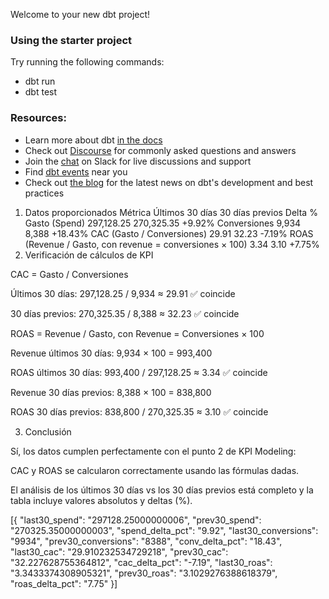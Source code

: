 Welcome to your new dbt project!

### Using the starter project

Try running the following commands:
- dbt run
- dbt test


### Resources:
- Learn more about dbt [in the docs](https://docs.getdbt.com/docs/introduction)
- Check out [Discourse](https://discourse.getdbt.com/) for commonly asked questions and answers
- Join the [chat](https://community.getdbt.com/) on Slack for live discussions and support
- Find [dbt events](https://events.getdbt.com) near you
- Check out [the blog](https://blog.getdbt.com/) for the latest news on dbt's development and best practices

1. Datos proporcionados
Métrica	Últimos 30 días	30 días previos	Delta %
Gasto (Spend)	297,128.25	270,325.35	+9.92%
Conversiones	9,934	8,388	+18.43%
CAC (Gasto / Conversiones)	29.91	32.23	-7.19%
ROAS (Revenue / Gasto, con revenue = conversiones × 100)	3.34	3.10	+7.75%
2. Verificación de cálculos de KPI

CAC = Gasto / Conversiones

Últimos 30 días: 297,128.25 / 9,934 ≈ 29.91 ✅ coincide

30 días previos: 270,325.35 / 8,388 ≈ 32.23 ✅ coincide

ROAS = Revenue / Gasto, con Revenue = Conversiones × 100

Revenue últimos 30 días: 9,934 × 100 = 993,400

ROAS últimos 30 días: 993,400 / 297,128.25 ≈ 3.34 ✅ coincide

Revenue 30 días previos: 8,388 × 100 = 838,800

ROAS 30 días previos: 838,800 / 270,325.35 ≈ 3.10 ✅ coincide

3. Conclusión

Sí, los datos cumplen perfectamente con el punto 2 de KPI Modeling:

CAC y ROAS se calcularon correctamente usando las fórmulas dadas.

El análisis de los últimos 30 días vs los 30 días previos está completo y la tabla incluye valores absolutos y deltas (%).



[{
  "last30_spend": "297128.25000000006",
  "prev30_spend": "270325.35000000003",
  "spend_delta_pct": "9.92",
  "last30_conversions": "9934",
  "prev30_conversions": "8388",
  "conv_delta_pct": "18.43",
  "last30_cac": "29.910232534729218",
  "prev30_cac": "32.227628755364812",
  "cac_delta_pct": "-7.19",
  "last30_roas": "3.3433374308905321",
  "prev30_roas": "3.1029276388618379",
  "roas_delta_pct": "7.75"
}]